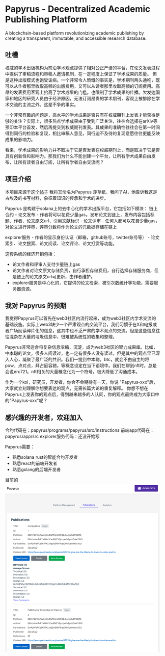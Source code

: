 # Papyrus - Decentralized Academic Publishing Platform

A blockchain-based platform revolutionizing academic publishing by creating a transparent, immutable, and accessible research database.

## 吐槽
权威的学术出版机构为前沿学术观点提供了相对公正严谨的平台，在论文发表过程中提供了审稿流程和审稿人邀请机制，在一定程度上保证了学术成果的质量。
但是这种出版模式也饱受诟病。一个非常令人愤慨的事实是，学术期刊两头通吃，既可以从作者那里收取高额的出版费用，又可以从读者那里收取高额的订阅费用。高昂的发表费用客观上抬高了学术成果的门槛，也限制了学术成果的传播。欠发达国家和地区的研究人员由于经济原因，无法订阅昂贵的学术期刊，客观上被排除在学术交流的主流之外。这是不争的事实。

一个非常有趣的问题是，高水平的学术成果是否只有在权威期刊上发表才能获得足够的关注？实际上，很多热点学术成果由于受到广泛关注，往往会选择在arXiv等预印本平台首发，然后再提交到权威期刊发表。其成果的准确性往往会在第一时间得到同行的检验和复现，相比审稿人意见，同行迫不及待的复现意愿往往更能反映成果的影响力。

看来，学术成果的影响力并不取决于它是否发表在权威期刊上，而是取决于它是否具有创新性和影响力。那我们为什么不能创建一个平台，让所有学术成果自由发布，让所有读者自由订阅，让所有学者自由交流呢？

## 项目介绍
本项目来源于[这个帖子](https://x.com/isyiming/status/1858533903000379740)
我将其命名为Papyrus 莎草纸，我问了AI，他告诉我这是古埃及的书写材料，象征着知识的传承和学术的进步。


Papyrus 是构建于solana上的去中心化的学术出版平台，它包括如下模块：
链上合约
    - 论文发布
        - 作者将可以花费少量gas，发布论文到链上，发布内容包括标题、作者、论文原文url、引用文献标识
    - 论文评审
        - 任何人都可以花费少量gas，对论文进行评审，评审分数将作为论文的元数据存储在链上

explorer服务
    - 作者的显示身份认证（邮箱，github账号，twitter账号等）
    - 论文索引、论文搜索、论文阅读、论文评论、论文打赏等功能。

这套系统的经济开销包括：
- 论文作者和评审人支付少量链上gas
- 论文作者对论文原文存储负责，自行承担存储费用，自行选择存储服务商，但是链上的论文原文url可更新，由作者维护。
- explorer服务是中心化的，它提供的论文检索，被引次数统计等功能，需要服务器资源。

## 我对 Papyrus 的预期

我觉得Papyrus可以首先在web3社区内流行起来，成为web3社区内学术交流的基础设施。实际上web3缺少一个严肃观点的交流平台，我们习惯于在X和电报或者广场阅读碎片化的信息，这其中也不乏严肃的学术观点的交流。但是这些信息往往混杂在大量的垃圾信息中，很难被系统性的收集和整理。

Papyrus非常适合将复杂信息浓缩，沉淀，成为web3社区的智力成果库。比如，中本聪的论文，很多人阅读过，也一定有很多人没有读过。但是其中的观点早已深入人心，凝聚了最广泛的共识。我们一提到中本聪，btc，就会不由自主的将pow，点对点，拜占庭容错，等概念设定在当下语境中。我们在聊到nft时，总是会说erc721。nft相关的大量概念化为一个符号，极大降低了沟通成本。

作为一个kol，研究员，开发者，你会不会期待有一天，你说 "Papyrus-xxx"后，大家就立刻理解你想要表达的观点，无需长篇大论的重复解释。
你想不想在Papyrus上发表你的观点后，得到越来越多的人认同，你的观点最终成为大家口中的"Papyrus-xxx"呢？


## 感兴趣的开发者，欢迎加入

合约代码在：papyrus/programs/papyrus/src/instructions
前端app代码在：papyrus/app/src
explorer服务代码：还没开始写

Papyrus需要：
- 熟悉solana rust的智能合约开发者
- 熟悉react的前端开发者
- 熟悉golang的后端开发者

目前的![效果](https://github.com/yimingWOW/Papyrus/blob/main/image/publications.png)


